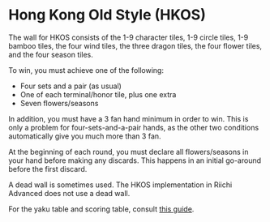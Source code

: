 # Hong Kong Old Style (HKOS)

The wall for HKOS consists of the 1-9 character tiles, 1-9 circle tiles, 1-9 bamboo tiles, the four wind tiles, the three dragon tiles, the four flower tiles, and the four season tiles.

To win, you must achieve one of the following:

- Four sets and a pair (as usual)
- One of each terminal/honor tile, plus one extra
- Seven flowers/seasons

In addition, you must have a 3 fan hand minimum in order to win. This is only a problem for four-sets-and-a-pair hands, as the other two conditions automatically give you much more than 3 fan.

At the beginning of each round, you must declare all flowers/seasons in your hand before making any discards. This happens in an initial go-around before the first discard.

A dead wall is sometimes used. The HKOS implementation in Riichi Advanced does not use a dead wall.

For the yaku table and scoring table, consult [this guide](https://drive.google.com/file/d/1JW_lcSeZKCwOuRwTNwvn7Pd9FCdcz7PQ/view).
